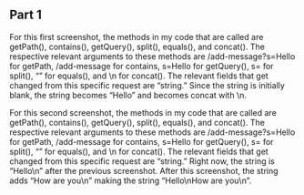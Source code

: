 Part 1
---
For this first screenshot, the methods in my code that are called are getPath(), contains(), getQuery(), split(), equals(), and concat(). The respective relevant arguments to these  methods are /add-message?s=Hello for getPath, /add-message for contains, s=Hello for getQuery(), s= for split(), “” for equals(), and \n for concat(). The relevant fields that get changed from this specific request are “string.” Since the string is initially blank,  the string becomes “Hello” and becomes concat with \n. 

For this second screenshot, the methods in my code that are called are getPath(), contains(), getQuery(), split(), equals(), and concat(). The respective relevant arguments to these  methods are /add-message?s=Hello for getPath, /add-message for contains, s=Hello for getQuery(), s= for split(), “” for equals(), and \n for concat(). The relevant fields that get changed from this specific request are “string.” Right now, the string is “Hello\n” after the previous screenshot. After this screenshot, the string adds “How are you\n” making the string “Hello\nHow are you\n”.

